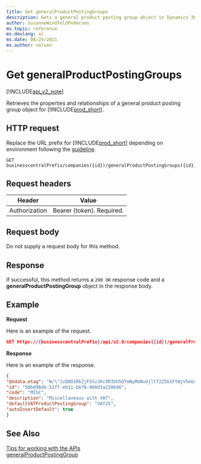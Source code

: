 ```yaml
---
title: Get generalProductPostingGroups
description: Gets a general product posting group object in Dynamics 365 Business Central.
author: SusanneWindfeldPedersen
ms.topic: reference
ms.devlang: al
ms.date: 08/24/2021
ms.author: solsen
---
```


<!-- NOTE: This article is an auto-generated stub from the metadata file. -->
<!-- The sections marked with an EDIT_IS_REQUIRED require manual editing. -->
# Get generalProductPostingGroups

[!INCLUDE[api_v2_note](../../../includes/api_v2_note.md)]

Retrieves the properties and relationships of a general product posting group object for [!INCLUDE[prod_short](../../../includes/prod_short.md)].

## HTTP request

Replace the URL prefix for [!INCLUDE[prod_short](../../../includes/prod_short.md)] depending on environment following the [guideline](../../v2.0/endpoints-apis-for-dynamics.md).
<!-- START>EDIT_IS_REQUIRED. There URL for accessing the endpoint might be different -->
```
GET businesscentralPrefix/companies({id})/generalProductPostingGroups({id})
```
<!-- END>EDIT_IS_REQUIRED -->
## Request headers

|Header|Value|
|------|-----|
|Authorization  |Bearer {token}. Required. |

## Request body

Do not supply a request body for this method.

## Response

If successful, this method returns a ```200 OK``` response code and a **generalProductPostingGroup** object in the response body.

## Example

**Request**

Here is an example of the request.

```json
GET https://{businesscentralPrefix}/api/v2.0/companies({id})/generalProductPostingGroups({id})
```

**Response**

Here is an example of the response.

```json
{
"@odata.etag": "W/\"JzQ0O1RkZjFGSzJKcXR3VU5QTmNyMUNuUjltT2Z5b1FtWjV5eGdndHNKcXN5bFE9MTswMDsn\"",
"id": "50bd9bdb-51ff-eb11-bb76-000d3a220646",
"code": "MISC",
"description": "Miscellaneous with VAT",
"defaultVATProductPostingGroup": "VAT25",
"autoInsertDefault": true
}
```

## See Also

[Tips for working with the APIs](/dynamics365/business-central/dev-itpro/developer/devenv-connect-apps-tips)  
[generalProductPostingGroup](../resources/dynamics_generalProductPostingGroup.md)  
